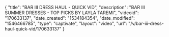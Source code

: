 {
    "title": "BAR III DRESS HAUL - QUICK VID",
    "description": "BAR III SUMMER DRESSES - TOP PICKS BY LAYLA TAREMI",
    "videoid": "170633137",
    "date_created": "1534184354",
    "date_modified": "1546466785",
    "type": "captivate",
    "layout": "video",
    "url": "\/v\/bar-iii-dress-haul-quick-vid\/170633137"
}